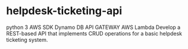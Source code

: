 # helpdesk-ticketing-api
python 3
AWS SDK
Dynamo DB
API GATEWAY
AWS Lambda
Develop a REST-based API that implements CRUD operations for a basic helpdesk ticketing
system.

